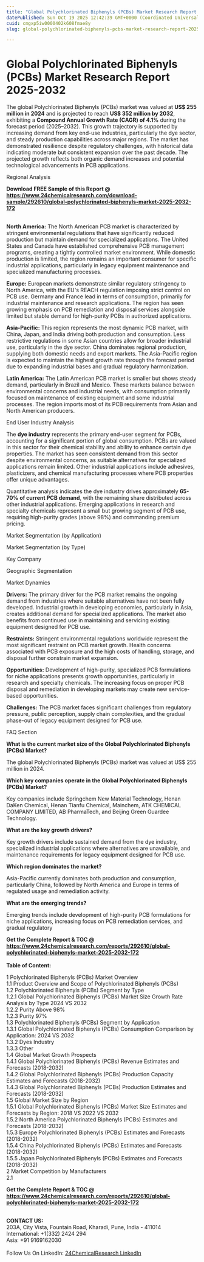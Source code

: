 ```yaml
---
title: "Global Polychlorinated Biphenyls (PCBs) Market Research Report 2025-2032"
datePublished: Sun Oct 19 2025 12:42:39 GMT+0000 (Coordinated Universal Time)
cuid: cmgxp5iw0000402k608fmae8y
slug: global-polychlorinated-biphenyls-pcbs-market-research-report-2025-2032

---
```


# Global Polychlorinated Biphenyls (PCBs) Market Research Report 2025-2032

<p>The global Polychlorinated Biphenyls (PCBs) market was valued at <strong>US$ 255 million in 2024</strong> and is projected to reach <strong>US$ 352 million by 2032</strong>, exhibiting a <strong>Compound Annual Growth Rate (CAGR) of 4.1%</strong> during the forecast period (2025–2032). This growth trajectory is supported by increasing demand from key end-use industries, particularly the dye sector, and steady production capabilities across major regions. The market has demonstrated resilience despite regulatory challenges, with historical data indicating moderate but consistent expansion over the past decade. The projected growth reflects both organic demand increases and potential technological advancements in PCB applications.</p><p>
Regional Analysis</p><p>
</p><div><b>Download FREE Sample of this Report @ 
            <a href="https://www.24chemicalresearch.com/download-sample/292610/global-polychlorinated-biphenyls-market-2025-2032-172">
            https://www.24chemicalresearch.com/download-sample/292610/global-polychlorinated-biphenyls-market-2025-2032-172</a></b></div><br><p><strong>North America:</strong> The North American PCB market is characterized by stringent environmental regulations that have significantly reduced production but maintain demand for specialized applications. The United States and Canada have established comprehensive PCB management programs, creating a tightly controlled market environment. While domestic production is limited, the region remains an important consumer for specific industrial applications, particularly in legacy equipment maintenance and specialized manufacturing processes.</p><p>
</p><p><strong>Europe:</strong> European markets demonstrate similar regulatory stringency to North America, with the EU's REACH regulation imposing strict control on PCB use. Germany and France lead in terms of consumption, primarily for industrial maintenance and research applications. The region has seen growing emphasis on PCB remediation and disposal services alongside limited but stable demand for high-purity PCBs in authorized applications.</p><p>
</p><p><strong>Asia-Pacific:</strong> This region represents the most dynamic PCB market, with China, Japan, and India driving both production and consumption. Less restrictive regulations in some Asian countries allow for broader industrial use, particularly in the dye sector. China dominates regional production, supplying both domestic needs and export markets. The Asia-Pacific region is expected to maintain the highest growth rate through the forecast period due to expanding industrial bases and gradual regulatory harmonization.</p><p>
</p><p><strong>Latin America:</strong> The Latin American PCB market is smaller but shows steady demand, particularly in Brazil and Mexico. These markets balance between environmental concerns and industrial needs, with consumption primarily focused on maintenance of existing equipment and some industrial processes. The region imports most of its PCB requirements from Asian and North American producers.</p><p>
End User Industry Analysis</p><p>
</p><p>The <strong>dye industry</strong> represents the primary end-user segment for PCBs, accounting for a significant portion of global consumption. PCBs are valued in this sector for their chemical stability and ability to enhance certain dye properties. The market has seen consistent demand from this sector despite environmental concerns, as suitable alternatives for specialized applications remain limited. Other industrial applications include adhesives, plasticizers, and chemical manufacturing processes where PCB properties offer unique advantages.</p><p>
</p><p>Quantitative analysis indicates the dye industry drives approximately <strong>65-70% of current PCB demand</strong>, with the remaining share distributed across other industrial applications. Emerging applications in research and specialty chemicals represent a small but growing segment of PCB use, requiring high-purity grades (above 98%) and commanding premium pricing.</p><p>
Market Segmentation (by Application)</p><p>
</p><p>
Market Segmentation (by Type)</p><p>
</p><p>
Key Company</p><p>
</p><p>
Geographic Segmentation</p><p>
</p><p>
Market Dynamics</p><p>
</p><p><strong>Drivers:</strong> The primary driver for the PCB market remains the ongoing demand from industries where suitable alternatives have not been fully developed. Industrial growth in developing economies, particularly in Asia, creates additional demand for specialized applications. The market also benefits from continued use in maintaining and servicing existing equipment designed for PCB use.</p><p>
</p><p><strong>Restraints:</strong> Stringent environmental regulations worldwide represent the most significant restraint on PCB market growth. Health concerns associated with PCB exposure and the high costs of handling, storage, and disposal further constrain market expansion.</p><p>
</p><p><strong>Opportunities:</strong> Development of high-purity, specialized PCB formulations for niche applications presents growth opportunities, particularly in research and specialty chemicals. The increasing focus on proper PCB disposal and remediation in developing markets may create new service-based opportunities.</p><p>
</p><p><strong>Challenges:</strong> The PCB market faces significant challenges from regulatory pressure, public perception, supply chain complexities, and the gradual phase-out of legacy equipment designed for PCB use.</p><p>
FAQ Section</p><p>
</p><p><strong>What is the current market size of the Global Polychlorinated Biphenyls (PCBs) Market?</strong></p><p>
The global Polychlorinated Biphenyls (PCBs) market was valued at US$ 255 million in 2024.</p><p>
</p><p><strong>Which key companies operate in the Global Polychlorinated Biphenyls (PCBs) Market?</strong></p><p>
Key companies include Springchem New Material Technology, Henan DaKen Chemical, Henan Tianfu Chemical, Mainchem, ATK CHEMICAL COMPANY LIMITED, AB PharmaTech, and Beijing Green Guardee Technology.</p><p>
</p><p><strong>What are the key growth drivers?</strong></p><p>
Key growth drivers include sustained demand from the dye industry, specialized industrial applications where alternatives are unavailable, and maintenance requirements for legacy equipment designed for PCB use.</p><p>
</p><p><strong>Which region dominates the market?</strong></p><p>
Asia-Pacific currently dominates both production and consumption, particularly China, followed by North America and Europe in terms of regulated usage and remediation activity.</p><p>
</p><p><strong>What are the emerging trends?</strong></p><p>
Emerging trends include development of high-purity PCB formulations for niche applications, increasing focus on PCB remediation services, and gradual regulatory</p>

<div><b>Get the Complete Report & TOC @ 
            <a href="https://www.24chemicalresearch.com/reports/292610/global-polychlorinated-biphenyls-market-2025-2032-172">
            https://www.24chemicalresearch.com/reports/292610/global-polychlorinated-biphenyls-market-2025-2032-172</a></b></div><br>
            <b>Table of Content:</b><p>1 Polychlorinated Biphenyls (PCBs) Market Overview<br />
    1.1 Product Overview and Scope of Polychlorinated Biphenyls (PCBs)<br />
    1.2 Polychlorinated Biphenyls (PCBs) Segment by Type<br />
        1.2.1 Global Polychlorinated Biphenyls (PCBs) Market Size Growth Rate Analysis by Type 2024 VS 2032<br />
        1.2.2 Purity Above 98%<br />
        1.2.3 Purity 97%<br />
    1.3 Polychlorinated Biphenyls (PCBs) Segment by Application<br />
        1.3.1 Global Polychlorinated Biphenyls (PCBs) Consumption Comparison by Application: 2024 VS 2032<br />
        1.3.2 Dyes Industry<br />
        1.3.3 Other<br />
    1.4 Global Market Growth Prospects<br />
        1.4.1 Global Polychlorinated Biphenyls (PCBs) Revenue Estimates and Forecasts (2018-2032)<br />
        1.4.2 Global Polychlorinated Biphenyls (PCBs) Production Capacity Estimates and Forecasts (2018-2032)<br />
        1.4.3 Global Polychlorinated Biphenyls (PCBs) Production Estimates and Forecasts (2018-2032)<br />
    1.5 Global Market Size by Region<br />
        1.5.1 Global Polychlorinated Biphenyls (PCBs) Market Size Estimates and Forecasts by Region: 2018 VS 2022 VS 2032<br />
        1.5.2 North America Polychlorinated Biphenyls (PCBs) Estimates and Forecasts (2018-2032)<br />
        1.5.3 Europe Polychlorinated Biphenyls (PCBs) Estimates and Forecasts (2018-2032)<br />
        1.5.4 China Polychlorinated Biphenyls (PCBs) Estimates and Forecasts (2018-2032)<br />
        1.5.5 Japan Polychlorinated Biphenyls (PCBs) Estimates and Forecasts (2018-2032)<br />
2 Market Competition by Manufacturers<br />
    2.1 </p>

<div><b>Get the Complete Report & TOC @ 
            <a href="https://www.24chemicalresearch.com/reports/292610/global-polychlorinated-biphenyls-market-2025-2032-172">
            https://www.24chemicalresearch.com/reports/292610/global-polychlorinated-biphenyls-market-2025-2032-172</a></b></div><br>

<b>CONTACT US:</b><br>
            203A, City Vista, Fountain Road, Kharadi, Pune, India - 411014<br>
            International: +1(332) 2424 294<br>
            Asia: +91 9169162030 <br><br>
            Follow Us On LinkedIn: <a href="https://www.linkedin.com/company/24chemicalresearch/">24ChemicalResearch LinkedIn</a>